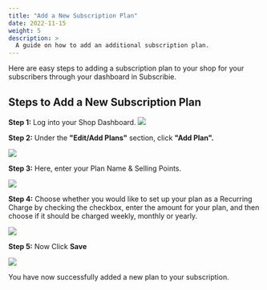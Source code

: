 ```yaml
---
title: "Add a New Subscription Plan"
date: 2022-11-15
weight: 5
description: >
  A guide on how to add an additional subscription plan.
---
```


Here are easy steps to adding a subscription plan to your shop for your subscribers through your dashboard in Subscribie.

## Steps to Add a New Subscription Plan

**Step 1:** Log into your Shop Dashboard.
![](https://subscribie.co.uk/blog/content/images/size/w1000/2022/11/image-43.png)

**Step 2:** Under the **"Edit/Add Plans"** section, click **"Add Plan".**

![](https://subscribie.co.uk/blog/content/images/size/w1000/2022/11/image-44.png)

**Step 3:** Here, enter your Plan Name & Selling Points.

![](https://subscribie.co.uk/blog/content/images/size/w1000/2022/11/image-45.png)

**Step 4:** Choose whether you would like to set up your plan as a Recurring Charge by checking the checkbox, enter the amount for your plan, and then choose if it should be charged weekly, monthly or yearly.  

![](https://subscribie.co.uk/blog/content/images/size/w1000/2022/11/image-46.png)

**Step 5:** Now Click **Save**

![](https://subscribie.co.uk/blog/content/images/size/w1000/2022/11/image-47.png)

You have now successfully added a new plan to your subscription.